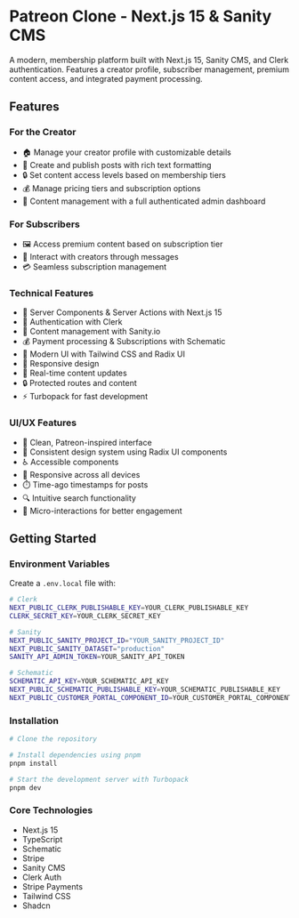 # Patreon Clone - Next.js 15 & Sanity CMS

A modern, membership platform built with Next.js 15, Sanity CMS, and Clerk authentication. Features a creator profile, subscriber management, premium content access, and integrated payment processing.



## Features

### For the Creator

- 🏠 Manage your creator profile with customizable details
- 📝 Create and publish posts with rich text formatting
- 🔒 Set content access levels based on membership tiers
- 💰 Manage pricing tiers and subscription options
- 🎨 Content management with a full authenticated admin dashboard

### For Subscribers

- 🖼️ Access premium content based on subscription tier
- 💬 Interact with creators through messages
- 💳 Seamless subscription management

### Technical Features

- 🚀 Server Components & Server Actions with Next.js 15
- 👤 Authentication with Clerk
- 📝 Content management with Sanity.io
- 💰 Payment processing & Subscriptions with Schematic
- 🎨 Modern UI with Tailwind CSS and Radix UI
- 📱 Responsive design
- 🔄 Real-time content updates
- 🔒 Protected routes and content
- ⚡ Turbopack for fast development

### UI/UX Features

- 🎯 Clean, Patreon-inspired interface
- 🎨 Consistent design system using Radix UI components
- ♿ Accessible components
- 📱 Responsive across all devices
- ⏱️ Time-ago timestamps for posts
- 🔍 Intuitive search functionality
- 💫 Micro-interactions for better engagement

## Getting Started

### Environment Variables

Create a `.env.local` file with:

```bash
# Clerk
NEXT_PUBLIC_CLERK_PUBLISHABLE_KEY=YOUR_CLERK_PUBLISHABLE_KEY
CLERK_SECRET_KEY=YOUR_CLERK_SECRET_KEY

# Sanity
NEXT_PUBLIC_SANITY_PROJECT_ID="YOUR_SANITY_PROJECT_ID"
NEXT_PUBLIC_SANITY_DATASET="production"
SANITY_API_ADMIN_TOKEN=YOUR_SANITY_API_TOKEN

# Schematic
SCHEMATIC_API_KEY=YOUR_SCHEMATIC_API_KEY
NEXT_PUBLIC_SCHEMATIC_PUBLISHABLE_KEY=YOUR_SCHEMATIC_PUBLISHABLE_KEY
NEXT_PUBLIC_CUSTOMER_PORTAL_COMPONENT_ID=YOUR_CUSTOMER_PORTAL_COMPONENT_ID


```

### Installation

```bash
# Clone the repository

# Install dependencies using pnpm
pnpm install

# Start the development server with Turbopack
pnpm dev
```

### Core Technologies

- Next.js 15
- TypeScript
- Schematic
- Stripe
- Sanity CMS
- Clerk Auth
- Stripe Payments
- Tailwind CSS
- Shadcn

